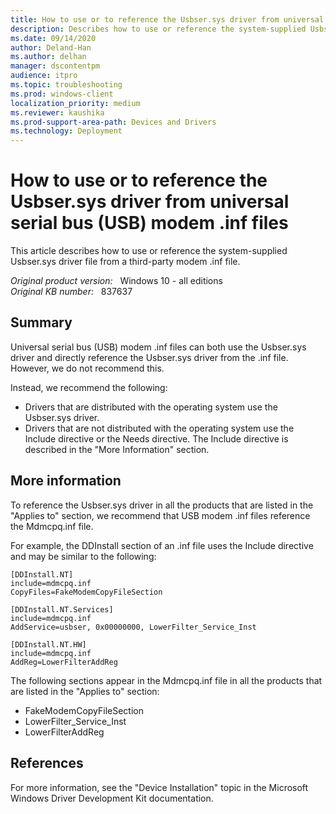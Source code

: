 ```yaml
---
title: How to use or to reference the Usbser.sys driver from universal serial bus (USB) modem .inf files
description: Describes how to use or reference the system-supplied Usbser.sys driver file from a third-party modem .inf file. We recommend different configurations, depending on how the driver is distributed.
ms.date: 09/14/2020
author: Deland-Han
ms.author: delhan 
manager: dscontentpm
audience: itpro
ms.topic: troubleshooting
ms.prod: windows-client
localization_priority: medium
ms.reviewer: kaushika
ms.prod-support-area-path: Devices and Drivers
ms.technology: Deployment
---
```

# How to use or to reference the Usbser.sys driver from universal serial bus (USB) modem .inf files

This article describes how to use or reference the system-supplied Usbser.sys driver file from a third-party modem .inf file.

_Original product version:_ &nbsp; Windows 10 - all editions    
_Original KB number:_ &nbsp; 837637

## Summary

Universal serial bus (USB) modem .inf files can both use the Usbser.sys driver and directly reference the Usbser.sys driver from the .inf file. However, we do not recommend this.

Instead, we recommend the following:
- Drivers that are distributed with the operating system use the Usbser.sys driver.
- Drivers that are not distributed with the operating system use the Include directive or the Needs directive. The Include directive is described in the "More Information" section.

## More information

To reference the Usbser.sys driver in all the products that are listed in the "Applies to" section, we recommend that USB modem .inf files reference the Mdmcpq.inf file.

For example, the DDInstall section of an .inf file uses the Include directive and may be similar to the following:
```
[DDInstall.NT]
include=mdmcpq.inf
CopyFiles=FakeModemCopyFileSection 

[DDInstall.NT.Services]
include=mdmcpq.inf
AddService=usbser, 0x00000000, LowerFilter_Service_Inst 

[DDInstall.NT.HW]
include=mdmcpq.inf
AddReg=LowerFilterAddReg
```

The following sections appear in the Mdmcpq.inf file in all the products that are listed in the "Applies to" section:
- FakeModemCopyFileSection
- LowerFilter_Service_Inst
- LowerFilterAddReg

## References

For more information, see the "Device Installation" topic in the Microsoft Windows Driver Development Kit documentation.
